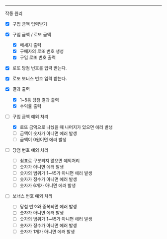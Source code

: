 <!--
15:40~ 16:31 => 51분
16:36 ~ 17:00 => 24분
17:41 ~ 19:13 => 1시간 32분
-->

---

작동 원리

- [x] 구입 금액 입력받기

- [x] 구입 금액 / 로또 금액

  - [x] 메세지 출력
  - [x] 구매자의 로또 번호 생성
  - [x] 구입 로또 번호 출력

- [x] 로또 당첨 번호를 입력 받는다.

- [x] 로또 보너스 번호 입력 받는다.

- [x] 결과 출력

  - [x] 1~5등 당첨 결과 출력
  - [x] 수익률 출력

- [ ] 구입 금액 예외 처리

  - [x] 로또 금액으로 나눴을 때 나머지가 있으면 에러 발생
  - [ ] 금액이 숫자가 아니면 에러 발생
  - [ ] 금액이 0원이면 에러 발생

- [ ] 당첨 번호 예외 처리

  - [ ] 쉼표로 구분되지 않으면 예외처리
  - [ ] 숫자가 아니면 에러 발생
  - [ ] 숫자의 범위가 1~45가 아니면 에러 발생
  - [ ] 숫자가 정수가 아니면 에러 발생
  - [ ] 숫자가 6개가 아니면 에러 발생

- [ ] 보너스 번호 예외 처리
  - [ ] 당첨 번호와 중복되면 에러 발생
  - [ ] 숫자가 아니면 에러 발생
  - [ ] 숫자의 범위가 1~45가 아니면 에러 발생
  - [ ] 숫자가 정수가 아니면 에러 발생
  - [ ] 숫자가 1개가 아니면 에러 발생
